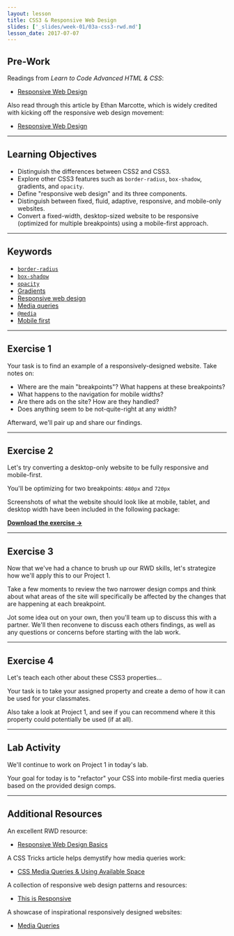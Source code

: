 ```yaml
---
layout: lesson
title: CSS3 & Responsive Web Design
slides: ['_slides/week-01/03a-css3-rwd.md']
lesson_date: 2017-07-07
---
```


## Pre-Work

Readings from *Learn to Code Advanced HTML & CSS*:

- [Responsive Web Design](http://learn.shayhowe.com/advanced-html-css/responsive-web-design/)

Also read through this article by Ethan Marcotte, which is widely credited with kicking off the responsive web design movement:

- [Responsive Web Design](http://alistapart.com/article/responsive-web-design/)

---

## Learning Objectives

- Distinguish the differences between CSS2 and CSS3.
- Explore other CSS3 features such as `border-radius`, `box-shadow`, gradients, and `opacity`.
- Define "responsive web design" and its three components.
- Distinguish between fixed, fluid, adaptive, responsive, and mobile-only websites.
- Convert a fixed-width, desktop-sized website to be responsive (optimized for multiple breakpoints) using a mobile-first approach.

---

## Keywords

- [`border-radius`](https://developer.mozilla.org/en-US/docs/Web/CSS/border-radius)
- [`box-shadow`](https://developer.mozilla.org/en-US/docs/Web/CSS/box-shadow)
- [`opacity`](https://developer.mozilla.org/en-US/docs/Web/CSS/opacity)
- [Gradients](https://developer.mozilla.org/en-US/docs/Web/CSS/CSS_Images/Using_CSS_gradients)
- [Responsive web design](http://blog.teamtreehouse.com/modern-field-guide-responsive-web-design)
- [Media queries](https://developer.mozilla.org/en-US/docs/Web/Guide/CSS/Media_queries)
- [`@media`](https://developer.mozilla.org/en-US/docs/Web/CSS/@media)
- [Mobile first](http://bradfrost.com/blog/web/mobile-first-responsive-web-design/)

---

## Exercise 1

Your task is to find an example of a responsively-designed website. Take notes on:

- Where are the main "breakpoints"? What happens at these breakpoints?
- What happens to the navigation for mobile widths?
- Are there ads on the site? How are they handled?
- Does anything seem to be not-quite-right at any width?

Afterward, we'll pair up and share our findings.

---

## Exercise 2

Let's try converting a desktop-only website to be fully responsive and mobile-first.

You'll be optimizing for two breakpoints: `480px` and `720px`

Screenshots of what the website should look like at mobile, tablet, and desktop width have been included in the following package:

**[Download the exercise &rarr;](/public/files/exercises/rwd-review-e2.zip)**

---

## Exercise 3

Now that we've had a chance to brush up our RWD skills, let's strategize how we'll apply this to our Project 1.

Take a few moments to review the two narrower design comps and think about what areas of the site will specifically be affected by the changes that are happening at each breakpoint.

Jot some idea out on your own, then you'll team up to discuss this with a partner. We'll then reconvene to discuss each others findings, as well as any questions or concerns before starting with the lab work.

---

## Exercise 4

Let's teach each other about these CSS3 properties...

Your task is to take your assigned property and create a demo of how it can be used for your classmates.

Also take a look at Project 1, and see if you can recommend where it this property could potentially be used (if at all).

---

## Lab Activity

We'll continue to work on Project 1 in today's lab.

Your goal for today is to "refactor" your CSS into mobile-first media queries based on the provided design comps.

---

## Additional Resources

An excellent RWD resource:

- [Responsive Web Design Basics](https://developers.google.com/web/fundamentals/layouts/rwd-fundamentals/?hl=en)

A CSS Tricks article helps demystify how media queries work:

- [CSS Media Queries & Using Available Space](https://css-tricks.com/css-media-queries/)

A collection of responsive web design patterns and resources:

- [This is Responsive](http://bradfrost.github.io/this-is-responsive/)

A showcase of inspirational responsively designed websites:

- [Media Queries](http://mediaqueri.es/)
